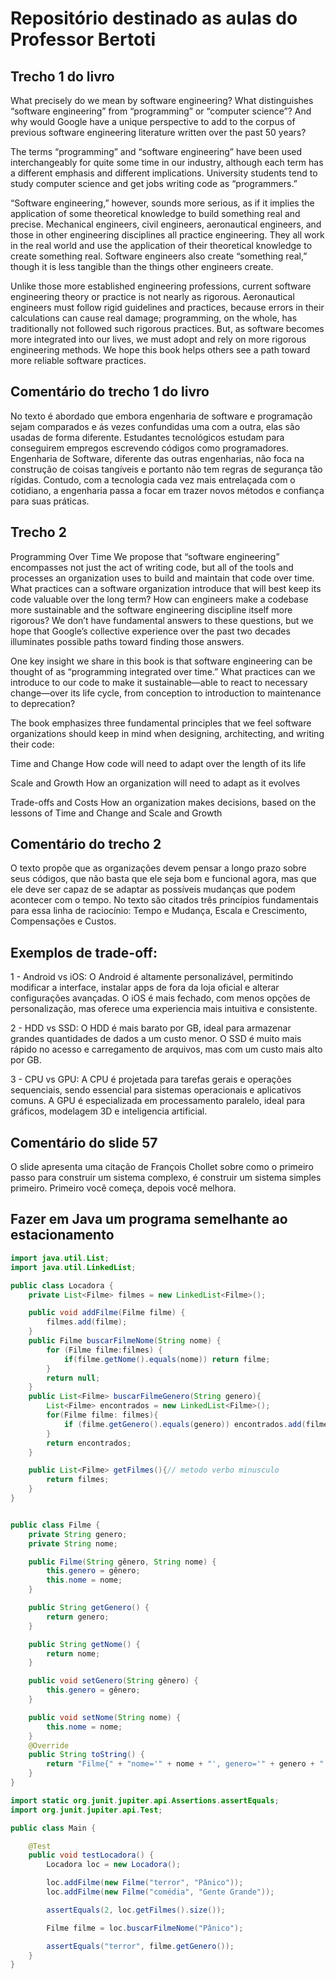 # Repositório destinado as aulas do Professor Bertoti

## Trecho 1 do livro
What precisely do we mean by software engineering? What distinguishes “software engineering” from “programming” or “computer science”? And why would Google have a unique perspective to add to the corpus of previous software engineering literature written over the past 50 years?
 
The terms “programming” and “software engineering” have been used interchangeably for quite some time in our industry, although each term has a different emphasis and different implications. University students tend to study computer science and get jobs writing code as “programmers.”
 
“Software engineering,” however, sounds more serious, as if it implies the application of some theoretical knowledge to build something real and precise. Mechanical engineers, civil engineers, aeronautical engineers, and those in other engineering disciplines all practice engineering. They all work in the real world and use the application of their theoretical knowledge to create something real. Software engineers also create “something real,” though it is less tangible than the things other engineers create.
 
Unlike those more established engineering professions, current software engineering theory or practice is not nearly as rigorous. Aeronautical engineers must follow rigid guidelines and practices, because errors in their calculations can cause real damage; programming, on the whole, has traditionally not followed such rigorous practices. But, as software becomes more integrated into our lives, we must adopt and rely on more rigorous engineering methods. We hope this book helps others see a path toward more reliable software practices.

## Comentário do trecho 1 do livro
No texto é abordado que embora engenharia de software e programação sejam comparados e ás vezes confundidas uma com a outra, elas são usadas de forma diferente. Estudantes tecnológicos estudam para conseguirem empregos escrevendo códigos como programadores. Engenharia de Software, diferente das outras engenharias, não foca na construção de coisas tangíveis e portanto não tem regras de segurança tão rígidas. Contudo, com a tecnologia cada vez mais entrelaçada com o cotidiano, a engenharia passa a focar em trazer novos métodos e confiança para suas práticas.

## Trecho 2
Programming Over Time
We propose that “software engineering” encompasses not just the act of writing code, but all of the tools and processes an organization uses to build and maintain that code over time. What practices can a software organization introduce that will best keep its code valuable over the long term? How can engineers make a codebase more sustainable and the software engineering discipline itself more rigorous? We don’t have fundamental answers to these questions, but we hope that Google’s collective experience over the past two decades illuminates possible paths toward finding those answers.
 
One key insight we share in this book is that software engineering can be thought of as “programming integrated over time.” What practices can we introduce to our code to make it sustainable—able to react to necessary change—over its life cycle, from conception to introduction to maintenance to deprecation?
 
The book emphasizes three fundamental principles that we feel software organizations should keep in mind when designing, architecting, and writing their code:
 
Time and Change
How code will need to adapt over the length of its life
 
Scale and Growth
How an organization will need to adapt as it evolves
 
Trade-offs and Costs
How an organization makes decisions, based on the lessons of Time and Change and Scale and Growth

## Comentário do trecho 2
O texto propõe que as organizações devem pensar a longo prazo sobre seus códigos, que não basta que ele seja bom e funcional agora, mas que ele deve ser capaz de se adaptar as possíveis mudanças que podem acontecer com o tempo. No texto são citados três princípios fundamentais para essa linha de raciocínio: Tempo e Mudança, Escala e Crescimento, Compensações e Custos.

## Exemplos de trade-off: 
1 - Android vs iOS: O Android é altamente personalizável, permitindo modificar a interface, instalar apps de fora da loja oficial e alterar configurações avançadas. O iOS é mais fechado, com menos opções de personalização, mas oferece uma experiencia mais intuitiva e consistente. 

2 - HDD vs SSD:  O HDD é mais barato por GB, ideal para armazenar grandes quantidades de dados a um custo menor. O SSD é muito mais rápido no acesso e carregamento de arquivos, mas com um custo mais alto por GB.

3 - CPU vs GPU: A CPU é projetada para tarefas gerais e operações sequenciais, sendo essencial para sistemas operacionais e aplicativos comuns. A GPU é especializada em processamento paralelo, ideal para gráficos, modelagem 3D e inteligencia artificial.


## Comentário do slide 57
O slide apresenta uma citação de François Chollet sobre como o primeiro passo para construir um sistema complexo, é construir um sistema simples primeiro. Primeiro você começa, depois você melhora.

## Fazer em Java um programa semelhante ao estacionamento
```java
import java.util.List;
import java.util.LinkedList;

public class Locadora {
    private List<Filme> filmes = new LinkedList<Filme>();

    public void addFilme(Filme filme) {
        filmes.add(filme);
    }
    public Filme buscarFilmeNome(String nome) {
        for (Filme filme:filmes) {
            if(filme.getNome().equals(nome)) return filme;
        }
        return null;
    }
    public List<Filme> buscarFilmeGenero(String genero){
        List<Filme> encontrados = new LinkedList<Filme>();
        for(Filme filme: filmes){
            if (filme.getGenero().equals(genero)) encontrados.add(filme);
        }
        return encontrados;
    }

    public List<Filme> getFilmes(){// metodo verbo minusculo
        return filmes;
    }
}


public class Filme {
    private String genero;
    private String nome;

    public Filme(String gênero, String nome) {
        this.genero = gênero;
        this.nome = nome;
    }

    public String getGenero() {
        return genero;
    }

    public String getNome() {
        return nome;
    }

    public void setGenero(String gênero) {
        this.genero = gênero;
    }

    public void setNome(String nome) {
        this.nome = nome;
    }
    @Override
    public String toString() {
        return "Filme{" + "nome='" + nome + "', genero='" + genero + "'}";
    }
}

import static org.junit.jupiter.api.Assertions.assertEquals;
import org.junit.jupiter.api.Test;

public class Main {

    @Test
    public void testLocadora() {
        Locadora loc = new Locadora();

        loc.addFilme(new Filme("terror", "Pânico"));
        loc.addFilme(new Filme("comédia", "Gente Grande"));

        assertEquals(2, loc.getFilmes().size());

        Filme filme = loc.buscarFilmeNome("Pânico");

        assertEquals("terror", filme.getGenero());
    }
}
